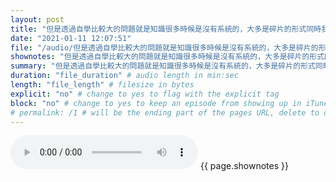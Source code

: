 ```yaml
---
layout: post
title: "但是透過自學比較大的問題就是知識很多時候是沒有系統的，大多是碎片的形式同時我自己也不太擅長將這些東西歸納整理，也就會出現一些盲點。也因此這次參加課程主要有兩個目的，一個是看看是否適合作為公司內部訓練的選項建議老闆，另一方面就是我自己學東西的習慣，反覆的練習基礎來達到熟練一個技能。" # quotes allow forbidden characters like the colon
date: "2021-01-11 12:07:51"
file: "/audio/但是透過自學比較大的問題就是知識很多時候是沒有系統的，大多是碎片的形式同時我自己也不太擅長將這些東西歸納整理，也就會出現一些盲點。也因此這次參加課程主要有兩個目的，一個是看看是否適合作為公司內部訓練的選項建議老闆，另一方面就是我自己學東西的習慣，反覆的練習基礎來達到熟練一個技能。.mp3"
shownotes: "但是透過自學比較大的問題就是知識很多時候是沒有系統的，大多是碎片的形式同時我自己也不太擅長將這些東西歸納整理，也就會出現一些盲點。也因此這次參加課程主要有兩個目的，一個是看看是否適合作為公司內部訓練的選項建議老闆，另一方面就是我自己學東西的習慣，反覆的練習基礎來達到熟練一個技能。"
summary: "但是透過自學比較大的問題就是知識很多時候是沒有系統的，大多是碎片的形式同時我自己也不太擅長將這些東西歸納整理，也就會出現一些盲點。也因此這次參加課程主要有兩個目的，一個是看看是否適合作為公司內部訓練的選項建議老闆，另一方面就是我自己學東西的習慣，反覆的練習基礎來達到熟練一個技能。"
duration: "file_duration" # audio length in min:sec
length: "file_length" # filesize in bytes
explicit: "no" # change to yes to flag with the explicit tag
block: "no" # change to yes to keep an episode from showing up in iTunes
# permalink: /1 # will be the ending part of the pages URL, delete to default to the title
---
```


<audio controls>
<source src="{{site.url}}{{site.baseurl}}{{ page.file }}" type="audio/x-mp3">
Your browser does not support the audio element.
</audio>
{{ page.shownotes }}
